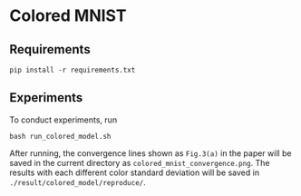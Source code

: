 # Colored MNIST

## Requirements
```
pip install -r requirements.txt
```

## Experiments
To conduct experiments, run

```
bash run_colored_model.sh
```

After running, the convergence lines shown as `Fig.3(a)` in the paper will be saved in the current directory as `colored_mnist_convergence.png`. The results with each different color standard deviation will be saved in `./result/colored_model/reproduce/`.



